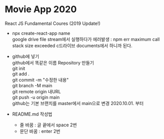# Movie App 2020

React JS Fundamental Coures (2019 Update!)

- npx create-react-app name  
  google drive file stream에서 실행하다가
  에러발생 : npm err maximum call stack size exceeded
  c드라이브 documents에서 하니까 된다.

- github에 넣기  
  github에서 똑같은 이름 Repository 만들기  
  git init  
  git add .  
  git commit -m "수정한 내용"  
  git branch -M main  
  git remote origin 내URL  
  git push -u origin main  
  github는 기본 브랜치를 master에서 main으로 변경 2020.10.01. 부터

- README.md 작성법
  - 줄 바꿈 : 글 끝에서 space 2번
  - 문단 바꿈 : enter 2번
